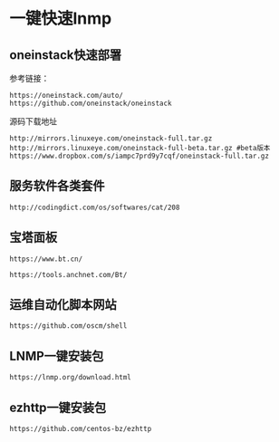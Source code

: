 # 一键快速lnmp

## oneinstack快速部署

参考链接：
```
https://oneinstack.com/auto/
https://github.com/oneinstack/oneinstack
```

源码下载地址
``` 
http://mirrors.linuxeye.com/oneinstack-full.tar.gz
http://mirrors.linuxeye.com/oneinstack-full-beta.tar.gz #beta版本
https://www.dropbox.com/s/iampc7prd9y7cqf/oneinstack-full.tar.gz
```

## 服务软件各类套件
```
http://codingdict.com/os/softwares/cat/208
```


## 宝塔面板

```
https://www.bt.cn/

https://tools.anchnet.com/Bt/
```


## 运维自动化脚本网站
```
https://github.com/oscm/shell
```


## LNMP一键安装包
``` 
https://lnmp.org/download.html
```

## ezhttp一键安装包
``` 
https://github.com/centos-bz/ezhttp
```

